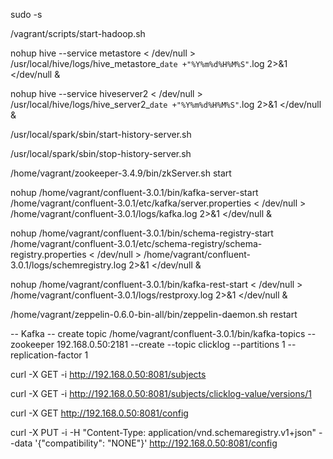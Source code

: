 sudo -s

/vagrant/scripts/start-hadoop.sh

nohup hive --service metastore < /dev/null > /usr/local/hive/logs/hive_metastore_`date +"%Y%m%d%H%M%S"`.log 2>&1 </dev/null &

nohup hive --service hiveserver2 < /dev/null > /usr/local/hive/logs/hive_server2_`date +"%Y%m%d%H%M%S"`.log 2>&1 </dev/null &

/usr/local/spark/sbin/start-history-server.sh

/usr/local/spark/sbin/stop-history-server.sh

/home/vagrant/zookeeper-3.4.9/bin/zkServer.sh start 

nohup /home/vagrant/confluent-3.0.1/bin/kafka-server-start /home/vagrant/confluent-3.0.1/etc/kafka/server.properties < /dev/null > /home/vagrant/confluent-3.0.1/logs/kafka.log 2>&1 </dev/null &

nohup /home/vagrant/confluent-3.0.1/bin/schema-registry-start /home/vagrant/confluent-3.0.1/etc/schema-registry/schema-registry.properties < /dev/null > /home/vagrant/confluent-3.0.1/logs/schemregistry.log 2>&1 </dev/null &

nohup /home/vagrant/confluent-3.0.1/bin/kafka-rest-start < /dev/null > /home/vagrant/confluent-3.0.1/logs/restproxy.log 2>&1 </dev/null &

/home/vagrant/zeppelin-0.6.0-bin-all/bin/zeppelin-daemon.sh restart

-- Kafka
-- create topic
/home/vagrant/confluent-3.0.1/bin/kafka-topics --zookeeper 192.168.0.50:2181 --create --topic clicklog --partitions 1 --replication-factor 1


curl -X GET -i http://192.168.0.50:8081/subjects

curl -X GET -i http://192.168.0.50:8081/subjects/clicklog-value/versions/1

curl -X GET http://192.168.0.50:8081/config

curl -X PUT -i -H "Content-Type: application/vnd.schemaregistry.v1+json" --data '{"compatibility": "NONE"}' http://192.168.0.50:8081/config